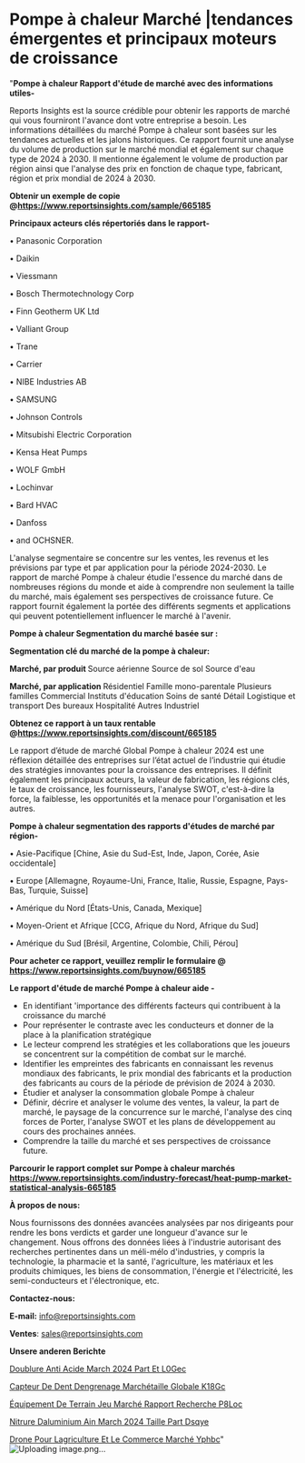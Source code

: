 # Pompe à chaleur Marché |tendances émergentes et principaux moteurs de croissance

"<strong>Pompe à chaleur Rapport d'étude de marché avec des informations utiles-</strong>

Reports Insights est la source crédible pour obtenir les rapports de marché qui vous fourniront l'avance dont votre entreprise a besoin. Les informations détaillées du marché Pompe à chaleur sont basées sur les tendances actuelles et les jalons historiques. Ce rapport fournit une analyse du volume de production sur le marché mondial et également sur chaque type de 2024 à 2030. Il mentionne également le volume de production par région ainsi que l'analyse des prix en fonction de chaque type, fabricant, région et prix mondial de 2024 à 2030.

<strong><b>Obtenir un exemple de copie @</b></strong><a href=https://www.reportsinsights.com/sample/665185><strong><b>https://www.reportsinsights.com/sample/665185</b></strong></a>

<b>Principaux acteurs clés répertoriés dans le rapport-</b>

<b> </b>• Panasonic Corporation

• Daikin

• Viessmann

• Bosch Thermotechnology Corp

• Finn Geotherm UK Ltd

• Valliant Group

• Trane

• Carrier

• NIBE Industries AB

• SAMSUNG

• Johnson Controls

• Mitsubishi Electric Corporation

• Kensa Heat Pumps

• WOLF GmbH

• Lochinvar

• Bard HVAC

• Danfoss

• and OCHSNER.

L'analyse segmentaire se concentre sur les ventes, les revenus et les prévisions par type et par application pour la période 2024-2030. Le rapport de marché Pompe à chaleur étudie l'essence du marché dans de nombreuses régions du monde et aide à comprendre non seulement la taille du marché, mais également ses perspectives de croissance future. Ce rapport fournit également la portée des différents segments et applications qui peuvent potentiellement influencer le marché à l'avenir.

<strong>Pompe à chaleur Segmentation du marché basée sur :</strong>

<strong> Segmentation clé du marché de la pompe à chaleur: </strong>

<strong> Marché, par produit </strong>
Source aérienne
Source de sol
Source d'eau

<strong> Marché, par application </strong>
Résidentiel
Famille mono-parentale
Plusieurs familles
Commercial
Instituts d'éducation
Soins de santé
Détail
Logistique et transport
Des bureaux
Hospitalité
Autres
Industriel

<strong><b>Obtenez ce rapport à un taux rentable @</b></strong><a href=https://www.reportsinsights.com/discount/665185><strong><b>https://www.reportsinsights.com/discount/665185</b></strong></a>

Le rapport d’étude de marché Global Pompe à chaleur 2024 est une réflexion détaillée des entreprises sur l’état actuel de l’industrie qui étudie des stratégies innovantes pour la croissance des entreprises. Il définit également les principaux acteurs, la valeur de fabrication, les régions clés, le taux de croissance, les fournisseurs, l'analyse SWOT, c'est-à-dire la force, la faiblesse, les opportunités et la menace pour l'organisation et les autres.

<strong>Pompe à chaleur segmentation des rapports d'études de marché par région-</strong>

• Asie-Pacifique [Chine, Asie du Sud-Est, Inde, Japon, Corée, Asie occidentale]

• Europe [Allemagne, Royaume-Uni, France, Italie, Russie, Espagne, Pays-Bas, Turquie, Suisse]

• Amérique du Nord [États-Unis, Canada, Mexique]

• Moyen-Orient et Afrique [CCG, Afrique du Nord, Afrique du Sud]

• Amérique du Sud [Brésil, Argentine, Colombie, Chili, Pérou]

<strong>Pour acheter ce rapport, veuillez remplir le formulaire @   <a href=https://www.reportsinsights.com/buynow/665185>https://www.reportsinsights.com/buynow/665185</a></strong>

<strong>Le rapport d'étude de marché Pompe à chaleur aide -</strong>
<ul>
  <li>En identifiant 'importance des différents facteurs qui contribuent à la croissance du marché</li>
  <li>Pour représenter le contraste avec les conducteurs et donner de la place à la planification stratégique</li>
  <li>Le lecteur comprend les stratégies et les collaborations que les joueurs se concentrent sur la compétition de combat sur le marché.</li>
  <li>Identifier les empreintes des fabricants en connaissant les revenus mondiaux des fabricants, le prix mondial des fabricants et la production des fabricants au cours de la période de prévision de 2024 à 2030.</li>
  <li>Étudier et analyser la consommation globale Pompe à chaleur</li>
  <li>Définir, décrire et analyser le volume des ventes, la valeur, la part de marché, le paysage de la concurrence sur le marché, l'analyse des cinq forces de Porter, l'analyse SWOT et les plans de développement au cours des prochaines années.</li>
  <li>Comprendre la taille du marché et ses perspectives de croissance future.</li>
</ul>

<strong>Parcourir le rapport complet sur Pompe à chaleur marchés <a href=https://www.reportsinsights.com/industry-forecast/heat-pump-market-statistical-analysis-665185>https://www.reportsinsights.com/industry-forecast/heat-pump-market-statistical-analysis-665185</a></strong>

<strong>À propos de nous:</strong>

Nous fournissons des données avancées analysées par nos dirigeants pour rendre les bons verdicts et garder une longueur d'avance sur le changement. Nous offrons des données liées à l'industrie autorisant des recherches pertinentes dans un méli-mélo d'industries, y compris la technologie, la pharmacie et la santé, l'agriculture, les matériaux et les produits chimiques, les biens de consommation, l'énergie et l'électricité, les semi-conducteurs et l'électronique, etc.

<strong>Contactez-nous:</strong>

<strong>E-mail:</strong> <a href=mailto:info@reportsinsights.com>info@reportsinsights.com</a>

<strong>Ventes</strong>: <a href=mailto:sales@reportsinsights.com>sales@reportsinsights.com</a>

<strong>Unsere anderen Berichte</strong>

<a href=https://www.linkedin.com/pulse/doublure-anti-acide-march%C3%A9-2024-part-et-l0gec/>Doublure Anti Acide March 2024 Part Et L0Gec</a>

<a href=https://www.linkedin.com/pulse/capteur-de-dent-dengrenage-marchétaille-globale-k18gc/>Capteur De Dent Dengrenage Marchétaille Globale K18Gc</a>

<a href=https://www.linkedin.com/pulse/équipement-de-terrain-jeu-marché-rapport-recherche-p8loc/>Équipement De Terrain Jeu Marché Rapport Recherche P8Loc</a>

<a href=https://www.linkedin.com/pulse/nitrure-daluminium-ain-march%C3%A9-2024-taille-part-dsqye/>Nitrure Daluminium Ain March 2024 Taille Part Dsqye</a>

<a href=https://www.linkedin.com/pulse/drone-pour-lagriculture-et-le-commerce-marché-yphbc/>Drone Pour Lagriculture Et Le Commerce Marché Yphbc</a>"
![Uploading image.png…]()
